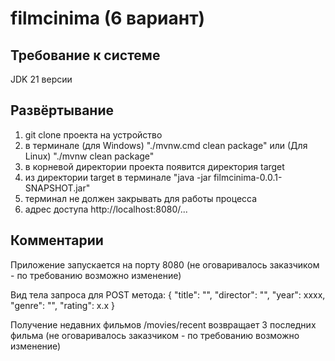 # filmcinima (6 вариант)

## Требование к системе

JDK 21 версии

## Развёртывание
1. git clone проекта на устройство
2. в тeрминале (для Windows) "./mvnw.cmd clean package" или (Для Linux) "./mvnw clean package"
3. в корневой директории проекта появится директория target 
4. из директории target в терминале  "java -jar filmcinima-0.0.1-SNAPSHOT.jar" 
5. терминал не должен закрывать для работы процесса
6. адрес доступа http://localhost:8080/...

## Комментарии

Приложение запускается на порту 8080 (не оговаривалось заказчиком - по требованию возможно изменение)

Вид тела запроса для POST метода:
{
    "title": "",
    "director": "",
    "year": хххх,
    "genre": "",
    "rating": х.х
}


Получение недавних фильмов /movies/recent возвращает 3 последних фильма (не оговаривалось заказчиком - по требованию возможно изменение)
